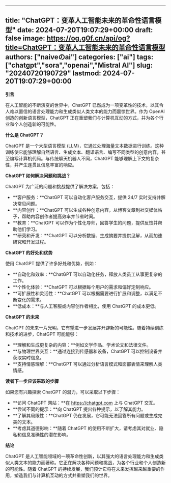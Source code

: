 
---
title: "ChatGPT：变革人工智能未来的革命性语言模型"
date: 2024-07-20T19:07:29+00:00
draft: false
image: https://og.g0f.cn/api/og?title=ChatGPT：变革人工智能未来的革命性语言模型
authors: ["naiveのai"]
categories: ["ai"]
tags: ["chatgpt","sora","openai","Mistral AI"]
slug: "20240720190729"
lastmod: 2024-07-20T19:07:29+00:00
---
**引言**

在人工智能的不断演变的世界中，ChatGPT 已然成为一项变革性的技术，以其令人难以置信的语言处理能力和生成类似人类文本的能力而震惊世界。作为 OpenAI 创造的创新语言模型，ChatGPT 正在重塑我们与计算机互动的方式，并为各个行业和个人创造新的可能性。

**什么是 ChatGPT？**

ChatGPT 是一个大型语言模型 (LLM)，它通过处理海量文本数据进行训练。这种训练使它能够理解自然语言、生成文本、翻译语言、编写不同类型的创意内容，甚至编写计算机代码。与传统聊天机器人不同，ChatGPT 能够理解上下文的复杂性，并产生连贯且信息丰富的响应。

**ChatGPT 如何解决问题和挑战？**

ChatGPT 为广泛的问题和挑战提供了解决方案，包括：

* **客户服务：**ChatGPT 可以自动化客户服务交互，提供 24/7 实时支持并解决常见问题。
* **内容创作：**ChatGPT 可以生成各种创意内容，从博客文章到社交媒体帖子，帮助内容创作者提高效率并节省时间。
* **教育：**ChatGPT 可以作为个性化导师，回答学生的问题，提供反馈并帮助他们学习。
* **研究和开发：**ChatGPT 可以分析数据、生成摘要并提供见解，从而加速研究和开发过程。

**ChatGPT 的好处和优势**

使用 ChatGPT 提供了许多好处和优势，例如：

* **自动化和效率：**ChatGPT 可以自动化任务，释放人类员工从事更复杂的工作。
* **个性化体验：**ChatGPT 可以根据每个用户的需求和偏好定制响应。
* **可扩展性和灵活性：**ChatGPT 可以根据需要进行扩展和调整，以满足不断变化的需求。
* **低成本：**与人工客服或内容创作者相比，使用 ChatGPT 的成本更低。

**ChatGPT 的未来**

ChatGPT 的未来一片光明，它有望进一步发展并开辟新的可能性。随着持续训练和技术的进步，ChatGPT 可能能够：

* **理解和生成更复杂的内容：**例如文学作品、学术论文和法律文件。
* **与物理世界交互：**通过连接到传感器和设备，ChatGPT 可以控制设备并获取实时信息。
* **支持情感理解：**ChatGPT 可以通过分析语言模式和面部表情来理解人类情感。

**读者下一步应该采取的步骤**

如果您有兴趣探索 ChatGPT 的潜力，可以采取以下步骤：

* **访问 ChatGPT 网站：**在 https://chatgpt.com 上与 ChatGPT 交互。
* **尝试不同的提示：**向 ChatGPT 提出各种提示，以了解其能力。
* **了解其局限性：**ChatGPT 仍在发展，它可能无法回答所有问题或生成完美的文本。
* **考虑其道德影响：**随着 ChatGPT 的使用不断扩大，请考虑其对就业、隐私和信息准确性的潜在影响。

**结论**

ChatGPT 是人工智能领域的一项革命性创新，以其强大的语言处理能力和生成类似人类文本的能力而著称。它正在解决各种问题和挑战，为各个行业和个人创造新的可能性。随着 ChatGPT 的持续发展，我们预计它将在未来发挥越来越重要的作用，塑造我们与计算机互动的方式并重塑我们的世界。